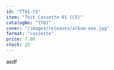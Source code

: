 ```yaml
---
id: "TT01-CS"
item: "Test Cassette 01 (CS)"
catalogNo: "TT01"
cover: "/images/releases/album-one.jpg"
format: "cassette"
price: 7.00
stock: 25
---
```


asdf
